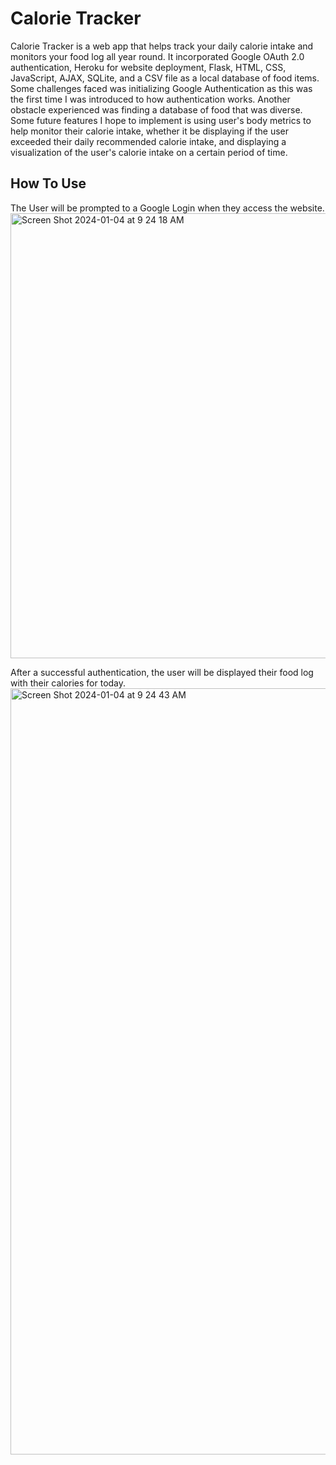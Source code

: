 
# Calorie Tracker

Calorie Tracker is a web app that helps track your daily calorie intake and monitors your food log all year round. It incorporated Google OAuth 2.0 authentication, Heroku for website deployment, Flask, HTML, CSS, JavaScript, AJAX, SQLite, and a CSV file as a local database of food items. Some challenges faced was initializing Google Authentication as this was the first time I was introduced to how authentication works. Another obstacle experienced was finding a database of food that was diverse. Some future features I hope to implement is using user's body metrics to help monitor their calorie intake, whether it be displaying if the user exceeded their daily recommended calorie intake, and displaying a visualization of the user's calorie intake on a certain period of time.

## How To Use

The User will be prompted to a Google Login when they access the website.
<img width="712" alt="Screen Shot 2024-01-04 at 9 24 18 AM" src="https://github.com/jeffchan4/Calorie-Tracker/assets/112337204/afeee872-191d-4a1f-8939-6db1c1cdd503">


After a successful authentication, the user will be displayed their food log with their calories for today.
<img width="1226" alt="Screen Shot 2024-01-04 at 9 24 43 AM" src="https://github.com/jeffchan4/Calorie-Tracker/assets/112337204/d70044b4-c60a-4aed-a10d-085e12f27510">

